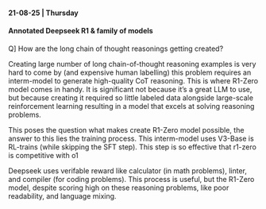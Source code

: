 #### 21-08-25  | Thursday
#### Annotated Deepseek R1 & family of models
Q] How are the long chain of thought reasonings getting created?

Creating large number of long chain-of-thought reasoning examples is very hard to come by (and expensive human labelling) this problem requires an interm-model to generate high-quality CoT reasoning. This is where R1-Zero model comes in handy. It is significant not because it’s a great LLM to use, but because creating it required so little labeled data alongside large-scale reinforcement learning resulting in a model that excels at solving reasoning problems.

This poses the question what makes create R1-Zero model possible, the answer to this lies the training process. This interm-model uses V3-Base is RL-trains (while skipping the SFT step). This step is so effective that r1-zero is competitive with o1

Deepseek uses verifable reward like calculator (in math problems), linter, and compiler (for coding problems). This process is useful, but the R1-Zero model, despite scoring high on these reasoning problems, like poor readability, and language mixing.